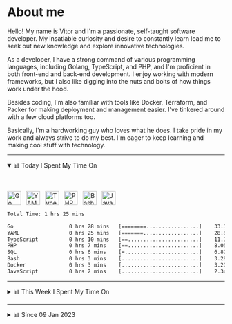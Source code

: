 # About me

Hello! My name is Vitor and I'm a passionate, self-taught software developer. My insatiable curiosity and desire to constantly learn lead me to seek out new knowledge and explore innovative technologies.

As a developer, I have a strong command of various programming languages, including Golang, TypeScript, and PHP, and I'm proficient in both front-end and back-end development. I enjoy working with modern frameworks, but I also like digging into the nuts and bolts of how things work under the hood.

Besides coding, I'm also familiar with tools like Docker, Terraform, and Packer for making deployment and management easier. I've tinkered around with a few cloud platforms too.

Basically, I'm a hardworking guy who loves what he does. I take pride in my work and always strive to do my best. I'm eager to keep learning and making cool stuff with technology.

---

<!-- ## 📊 Today I Spent My Time On -->

<details open>
<summary>📊 Today I Spent My Time On</summary>

&nbsp;

<!--DEVTIMER:TODAY:START-->
<img align="center" width="32px" src="https://cdn.simpleicons.org/go/00ADD8" alt="Go" />&nbsp;&nbsp;&nbsp;<img align="center" width="32px" src="https://cdn.simpleicons.org/yaml/fff" alt="YAML" />&nbsp;&nbsp;&nbsp;<img align="center" width="32px" src="https://cdn.simpleicons.org/typescript/3178C6" alt="TypeScript" />&nbsp;&nbsp;&nbsp;<img align="center" width="32px" src="https://cdn.simpleicons.org/php/777BB4" alt="PHP" />&nbsp;&nbsp;&nbsp;<img align="center" width="32px" src="https://cdn.simpleicons.org/gnubash/fff" alt="Bash" />&nbsp;&nbsp;&nbsp;<img align="center" width="32px" src="https://cdn.simpleicons.org/javascript/F7DF1E" alt="JavaScript" />&nbsp;&nbsp;&nbsp;

```txt
Total Time: 1 hrs 25 mins

Go                  0 hrs 28 mins   [========.................]    33.38 %
YAML                0 hrs 25 mins   [=======..................]    28.87 %
TypeScript          0 hrs 10 mins   [==.......................]    11.72 %
PHP                 0 hrs 7 mins    [==.......................]    8.05 %
SQL                 0 hrs 6 mins    [=........................]    6.82 %
Bash                0 hrs 3 mins    [.........................]    3.28 %
Docker              0 hrs 3 mins    [.........................]    3.20 %
JavaScript          0 hrs 2 mins    [.........................]    2.34 %
```

<!--DEVTIMER:TODAY:END-->

</details>

---
<details>
<summary>📊 This Week I Spent My Time On</summary>

&nbsp;

<!--DEVTIMER:WEEK:START-->
<img align="center" width="32px" src="https://cdn.simpleicons.org/go/00ADD8" alt="Go" />&nbsp;&nbsp;&nbsp;<img align="center" width="32px" src="https://cdn.simpleicons.org/yaml/fff" alt="YAML" />&nbsp;&nbsp;&nbsp;<img align="center" width="32px" src="https://cdn.simpleicons.org/typescript/3178C6" alt="TypeScript" />&nbsp;&nbsp;&nbsp;<img align="center" width="32px" src="https://cdn.simpleicons.org/php/777BB4" alt="PHP" />&nbsp;&nbsp;&nbsp;<img align="center" width="32px" src="https://cdn.simpleicons.org/gnubash/fff" alt="Bash" />&nbsp;&nbsp;&nbsp;<img align="center" width="32px" src="https://cdn.simpleicons.org/javascript/F7DF1E" alt="JavaScript" />&nbsp;&nbsp;&nbsp;

```txt
Total Time: 1 hrs 25 mins

Go                  0 hrs 29 mins   [========.................]    33.39 %
YAML                0 hrs 25 mins   [=======..................]    28.86 %
TypeScript          0 hrs 10 mins   [==.......................]    11.72 %
PHP                 0 hrs 7 mins    [==.......................]    8.05 %
SQL                 0 hrs 6 mins    [=........................]    6.82 %
Bash                0 hrs 3 mins    [.........................]    3.28 %
Docker              0 hrs 3 mins    [.........................]    3.20 %
JavaScript          0 hrs 2 mins    [.........................]    2.34 %
```

<!--DEVTIMER:WEEK:END-->
</details>

---


<details>
<summary>📊 Since 09 Jan 2023</summary>

&nbsp;

<!--DEVTIMER::START-->
<img align="center" width="32px" src="https://cdn.simpleicons.org/typescript/3178C6" alt="TypeScript" />&nbsp;&nbsp;&nbsp;<img align="center" width="32px" src="https://cdn.simpleicons.org/go/00ADD8" alt="Go" />&nbsp;&nbsp;&nbsp;<img align="center" width="32px" src="https://cdn.simpleicons.org/vuedotjs/4FC08D" alt="Vue" />&nbsp;&nbsp;&nbsp;<img align="center" width="32px" src="https://cdn.simpleicons.org/yaml/fff" alt="YAML" />&nbsp;&nbsp;&nbsp;<img align="center" width="32px" src="https://cdn.simpleicons.org/javascript/F7DF1E" alt="JavaScript" />&nbsp;&nbsp;&nbsp;<img align="center" width="32px" src="https://cdn.simpleicons.org/python/3776AB" alt="Python" />&nbsp;&nbsp;&nbsp;<img align="center" width="32px" src="https://cdn.simpleicons.org/carrd/fff" alt="JSON" />&nbsp;&nbsp;&nbsp;<img align="center" width="32px" src="https://cdn.simpleicons.org/markdown/fff" alt="Markdown" />&nbsp;&nbsp;&nbsp;<img align="center" width="32px" src="https://cdn.simpleicons.org/html5/E34F26" alt="HTML" />&nbsp;&nbsp;&nbsp;<img align="center" width="32px" src="https://cdn.simpleicons.org/css3/1572B6" alt="CSS" />&nbsp;&nbsp;&nbsp;<img align="center" width="32px" src="https://cdn.simpleicons.org/php/777BB4" alt="PHP" />&nbsp;&nbsp;&nbsp;<img align="center" width="32px" src="https://cdn.simpleicons.org/academia/fff" alt="Text" />&nbsp;&nbsp;&nbsp;

```txt
Total Time: 100 hrs 39 mins

TypeScript          53 hrs 24 mins  [=============............]    53.07 %
Go                  13 hrs 49 mins  [===......................]    13.74 %
Vue                 9 hrs 6 mins    [==.......................]    9.05 %
YAML                4 hrs 11 mins   [=........................]    4.16 %
JavaScript          4 hrs 7 mins    [=........................]    4.09 %
Python              3 hrs 12 mins   [.........................]    3.17 %
SCSS                2 hrs 3 mins    [.........................]    2.03 %
JSON                1 hrs 41 mins   [.........................]    1.67 %
Markdown            0 hrs 59 mins   [.........................]    0.97 %
Docker              0 hrs 48 mins   [.........................]    0.80 %
SQL                 0 hrs 24 mins   [.........................]    0.40 %
HTML                0 hrs 16 mins   [.........................]    0.26 %
XML                 0 hrs 13 mins   [.........................]    0.21 %
CSS                 0 hrs 11 mins   [.........................]    0.19 %
PHP                 0 hrs 7 mins    [.........................]    0.11 %
Text                0 hrs 7 mins    [.........................]    0.11 %
```

<!--DEVTIMER::END-->

</details>
